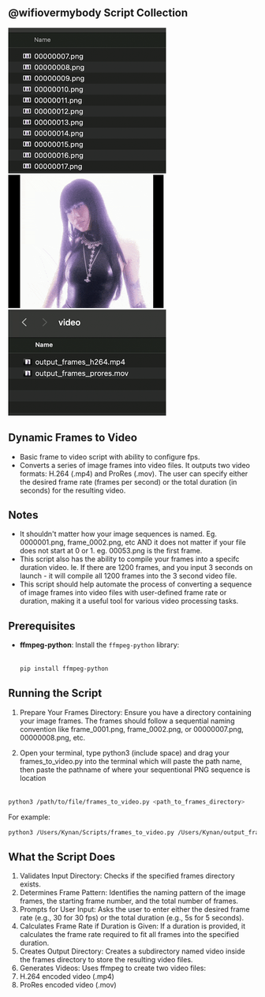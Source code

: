 ## @wifiovermybody Script Collection

![Convert](https://github.com/wifiovermybody/dynamic-frames-to-video/blob/main/convert.png)
![Clair](https://github.com/wifiovermybody/dynamic-frames-to-video/blob/main/clair.gif)
![Convert2](https://github.com/wifiovermybody/dynamic-frames-to-video/blob/main/convert2.png)
## Dynamic Frames to Video

* Basic frame to video script with ability to configure fps.
* Converts a series of image frames into video files. It outputs two video formats: H.264 (.mp4) and ProRes (.mov). The user can specify either the desired frame rate (frames per second) or the total duration (in seconds) for the resulting video.

## Notes 
* It shouldn't matter how your image sequences is named. Eg. 0000001.png, frame_0002.png, etc AND it does not matter if your file does not start at 0 or 1. eg. 00053.png is the first frame. <br/>
* This script also has the ability to compile your frames into a specifc duration video. Ie. If there are 1200 frames, and you input 3 seconds on launch - it will compile all 1200 frames into the 3 second video file. <br/>
* This script should help automate the process of converting a sequence of image frames into video files with user-defined frame rate or duration, making it a useful tool for various video processing tasks.

## Prerequisites

- **ffmpeg-python**: Install the `ffmpeg-python` library:

  ```bash

  pip install ffmpeg-python

## Running the Script

1. Prepare Your Frames Directory: Ensure you have a directory containing your image frames. The frames should follow a sequential naming convention like frame_0001.png, frame_0002.png, or 00000007.png, 00000008.png, etc.

2. Open your terminal, type python3 (include space) and drag your frames_to_video.py into the terminal which will paste the path name, then paste the pathname of where your sequentional PNG sequence is location 

  ```bash

python3 /path/to/file/frames_to_video.py <path_to_frames_directory>
```

For example:

  ```bash
python3 /Users/Kynan/Scripts/frames_to_video.py /Users/Kynan/output_frames

```


## What the Script Does

1. Validates Input Directory: Checks if the specified frames directory exists.
2. Determines Frame Pattern: Identifies the naming pattern of the image frames, the starting frame number, and the total number of frames.
3. Prompts for User Input: Asks the user to enter either the desired frame rate (e.g., 30 for 30 fps) or the total duration (e.g., 5s for 5 seconds).
4. Calculates Frame Rate if Duration is Given: If a duration is provided, it calculates the frame rate required to fit all frames into the specified duration.
5. Creates Output Directory: Creates a subdirectory named video inside the frames directory to store the resulting video files.
6. Generates Videos: Uses ffmpeg to create two video files:
7. H.264 encoded video (.mp4)
8. ProRes encoded video (.mov)



